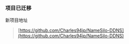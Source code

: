 ### 项目已迁移

新项目地址

> [https://github.com/Charles94jp/NameSilo-DDNS](https://github.com/Charles94jp/NameSilo-DDNS)
